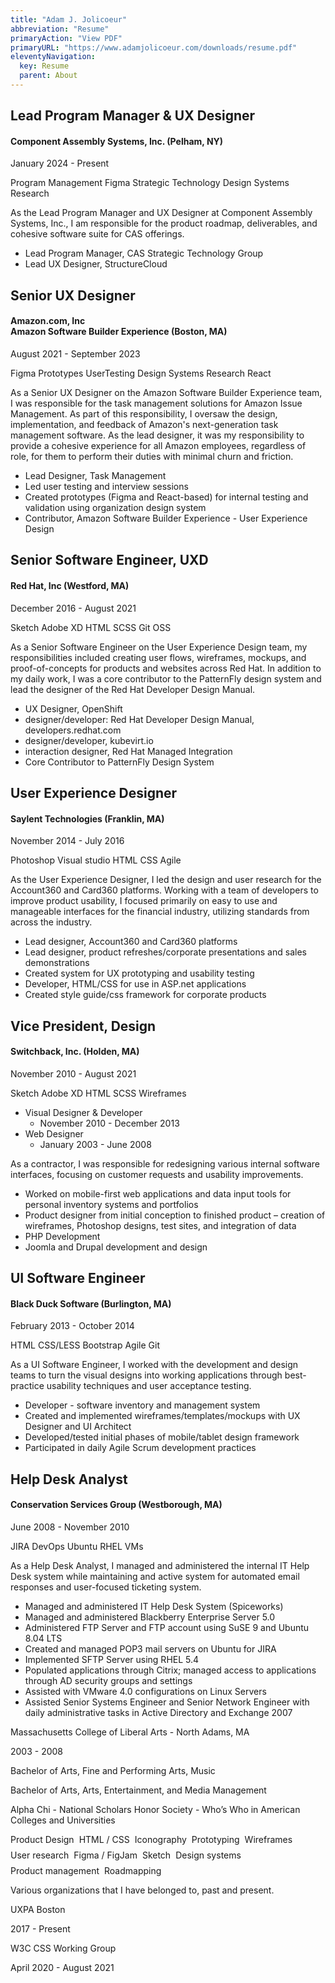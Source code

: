 ```yaml
---
title: "Adam J. Jolicoeur"
abbreviation: "Resume"
primaryAction: "View PDF"
primaryURL: "https://www.adamjolicoeur.com/downloads/resume.pdf"
eleventyNavigation:
  key: Resume
  parent: About
---
```


<div class="container mb-2 py-2 px-0">
  <div class="row px-0 pb-3 mx-0">
    <div class="col-12 col-md-6">
      <h2 class="mt-0">Lead Program Manager &amp; UX Designer</h2>
      <h4 class="my-0">Component Assembly Systems, Inc. (Pelham, NY)</h4>
      <p class="text-body-secondary">January 2024 - Present</p>
      <div class="pb-3 row-badges">
        <sl-badge variant="primary" pill>Program Management</sl-badge>
        <sl-badge variant="primary" pill>Figma</sl-badge>
        <sl-badge variant="primary" pill>Strategic Technology</sl-badge>
        <sl-badge variant="primary" pill>Design Systems</sl-badge>
        <sl-badge variant="primary" pill>Research</sl-badge>
      </div>
    </div>
    <div class="col-12 col-md-6">
      <p class="pt-0">As the Lead Program Manager and UX Designer at Component Assembly Systems, Inc., I am responsible for the product roadmap, deliverables, and cohesive software suite for CAS offerings.</p>
      <ul class="icon-list">
        <li>Lead Program Manager, CAS Strategic Technology Group</li>
        <li>Lead UX Designer, StructureCloud</li>
      </ul>
    </div>
  </div>
  <div class="row px-0 pb-3 mx-0">
    <div class="col-12 col-md-6">
      <h2 class="mt-0">Senior UX Designer</h2>
      <h4 class="my-0">Amazon.com, Inc <br /> Amazon Software Builder Experience (Boston, MA)</h4>
      <p class="text-body-secondary">August 2021 - September 2023</p>
      <div class="pb-3 row-badges">
        <sl-badge variant="primary" pill>Figma</sl-badge>
        <sl-badge variant="primary" pill>Prototypes</sl-badge>
        <sl-badge variant="primary" pill>UserTesting</sl-badge>
        <sl-badge variant="primary" pill>Design Systems</sl-badge>
        <sl-badge variant="primary" pill>Research</sl-badge>
        <sl-badge variant="primary" pill>React</sl-badge>
      </div>
    </div>
    <div class="col-12 col-md-6">
      <p class="pt-0">As a Senior UX Designer on the Amazon Software Builder Experience team, I was responsible for the task management solutions for Amazon Issue Management. As part of this responsibility, I oversaw the design, implementation, and feedback of Amazon's next-generation task management software. As the lead designer, it was my responsibility to provide a cohesive experience for all Amazon employees, regardless of role, for them to perform their duties with minimal churn and friction.</p>
      <ul class="icon-list">
        <li>Lead Designer, Task Management</li>
        <li>Led user testing and interview sessions</li>
        <li>Created prototypes (Figma and React-based) for internal testing and validation using organization design system</li>
        <li>Contributor, Amazon Software Builder Experience - User Experience Design</li>
      </ul>
    </div>
  </div>
</div>
<div class="container mb-2 py-2 px-0">
  <div class="row px-0 pb-3 mx-0">
    <div class="col-12 col-md-6">
      <h2 class="mt-0">Senior Software Engineer, UXD</h2>
      <h4 class="my-0">Red Hat, Inc (Westford, MA)</h4>
      <p class="text-body-secondary">December 2016 - August 2021</p>
      <div class="pb-3 row-badges">
        <sl-badge variant="primary" pill>Sketch</sl-badge>
        <sl-badge variant="primary" pill>Adobe XD</sl-badge>
        <sl-badge variant="primary" pill>HTML</sl-badge>
        <sl-badge variant="primary" pill>SCSS</sl-badge>
        <sl-badge variant="primary" pill>Git</sl-badge>
        <sl-badge variant="primary" pill>OSS</sl-badge>
      </div>
    </div>
    <div class="col-12 col-md-6">
      <p>As a Senior Software Engineer on the User Experience Design team, my responsibilities included creating user flows, wireframes, mockups, and proof-of-concepts for products and websites across Red Hat. In addition to my daily work, I was a core contributor to the PatternFly design system and lead the designer of the Red Hat Developer Design Manual.</p>
      <ul class="icon-list">
        <li>UX Designer, OpenShift</li>
        <li>designer/developer: Red Hat Developer Design Manual, developers.redhat.com</li>
        <li>designer/developer, kubevirt.io </li>
        <li>interaction designer, Red Hat Managed Integration</li>
        <li>Core Contributor to PatternFly Design System</li>
      </ul>
    </div>
  </div>
</div>
<div class="container mb-2 py-2 px-0">
  <div class="row px-0 pb-3 mx-0">
    <div class="col-12 col-md-6">
      <h2 class="mt-0">User Experience Designer</h2>
      <h4 class="my-0">Saylent Technologies (Franklin, MA)</h4>
      <p class="text-body-secondary">November 2014 - July 2016</p>
      <div class="pb-3 row-badges">
        <sl-badge variant="primary" pill>Photoshop</sl-badge>
        <sl-badge variant="primary" pill>Visual studio</sl-badge>
        <sl-badge variant="primary" pill>HTML</sl-badge>
        <sl-badge variant="primary" pill>CSS</sl-badge>
        <sl-badge variant="primary" pill>Agile</sl-badge>
      </div>
    </div>
    <div class="col-12 col-md-6">
      <p>As the User Experience Designer, I led the design and user research for the Account360 and Card360 platforms. Working with a team of developers to improve product usability, I focused primarily on easy to use and manageable interfaces for the financial industry, utilizing standards from across the industry.</p>
      <ul class="icon-list">
        <li>Lead designer, Account360 and Card360 platforms</li>
        <li>Lead designer, product refreshes/corporate presentations and sales demonstrations</li>
        <li>Created system for UX prototyping and usability testing</li>
        <li>Developer, HTML/CSS for use in ASP.net applications</li>
        <li>Created style guide/css framework for corporate products</li>
      </ul>
    </div>
  </div>
</div>
<div class="container mb-2 py-2 px-0">
  <div class="row px-0 pb-3 mx-0">
    <div class="col-12 col-md-6">
      <h2 class="mt-0">Vice President, Design</h2>
      <h4 class="my-0">Switchback, Inc. (Holden, MA)</h4>
      <p class="text-body-secondary">November 2010 - August 2021</p>
      <div class="pb-3 row-badges">
        <sl-badge variant="primary" pill>Sketch</sl-badge>
        <sl-badge variant="primary" pill>Adobe XD</sl-badge>
        <sl-badge variant="primary" pill>HTML</sl-badge>
        <sl-badge variant="primary" pill>SCSS</sl-badge>
        <sl-badge variant="primary" pill>Wireframes</sl-badge>
      </div>
      <ul class="icon-list">
        <li class="text-muted">
          Visual Designer &amp; Developer
          <ul><li>November 2010 - December 2013</li></ul>
        </li>
        <li class="text-muted">
          Web Designer
          <ul><li>January 2003 - June 2008</li></ul>
        </li>
      </ul>
    </div>
    <div class="col-12 col-md-6">
      <p>As a contractor, I was responsible for redesigning various internal software interfaces, focusing on customer requests and usability improvements.</p>
      <ul class="icon-list">
        <li>Worked on mobile-first web applications and data input tools for personal inventory systems and portfolios</li>
        <li>Product designer from initial conception to finished product – creation of wireframes, Photoshop designs, test sites, and integration of data</li>
        <li>PHP Development</li>
        <li>Joomla and Drupal development and design</li>
      </ul>
    </div>
  </div>
</div>
<div class="container mb-2 py-2 px-0">
  <div class="row px-0 pb-3 mx-0">
    <div class="col-12 col-md-6">
      <h2 class="mt-0">UI Software Engineer</h2>
      <h4 class="my-0">Black Duck Software (Burlington, MA)</h4>
      <p class="text-body-secondary">February 2013 - October 2014</p>
      <div class="pb-3 row-badges">
        <sl-badge variant="primary" pill>HTML</sl-badge>
        <sl-badge variant="primary" pill>CSS/LESS</sl-badge>
        <sl-badge variant="primary" pill>Bootstrap</sl-badge>
        <sl-badge variant="primary" pill>Agile</sl-badge>
        <sl-badge variant="primary" pill>Git</sl-badge>
      </div>
    </div>
    <div class="col-12 col-md-6">
      <p>As a UI Software Engineer, I worked with the development and design teams to turn the visual designs into working applications through best-practice usability techniques and user acceptance testing.</p>
      <ul class="icon-list">
        <li>Developer - software inventory and management system</li>
        <li>Created and implemented wireframes/templates/mockups with UX Designer and UI Architect</li>
        <li>Developed/tested initial phases of mobile/tablet design framework</li>
        <li>Participated in daily Agile Scrum development practices</li>
      </ul>
    </div>
  </div>
</div>
<div class="container mb-2 py-2 px-0">
  <div class="row px-0 pb-3 mx-0">
    <div class="col-12 col-md-6">
      <h2 class="mt-0">Help Desk Analyst</h2>
      <h4 class="my-0">Conservation Services Group (Westborough, MA)</h4>
      <p class="text-body-secondary">June 2008 - November 2010</p>
      <div class="pb-3 row-badges">
        <sl-badge variant="primary" pill>JIRA</sl-badge>
        <sl-badge variant="primary" pill>DevOps</sl-badge>
        <sl-badge variant="primary" pill>Ubuntu</sl-badge>
        <sl-badge variant="primary" pill>RHEL</sl-badge>
        <sl-badge variant="primary" pill>VMs</sl-badge>
      </div>
    </div>
    <div class="col-12 col-md-6">
    <p>As a Help Desk Analyst, I managed and administered the internal IT Help Desk system while maintaining and active system for automated email responses and user-focused ticketing system.</p>
      <ul class="icon-list">
        <li>Managed and administered IT Help Desk System (Spiceworks)</li>
        <li>Managed and administered Blackberry Enterprise Server 5.0</li>
        <li>Administered FTP Server and FTP account using SuSE 9 and Ubuntu 8.04 LTS</li>
        <li>Created and managed POP3 mail servers on Ubuntu for JIRA</li>
        <li>Implemented SFTP Server using RHEL 5.4</li>
        <li>Populated applications through Citrix; managed access to applications through AD security groups and settings</li>
        <li>Assisted with VMware 4.0 configurations on Linux Servers</li>
        <li>Assisted Senior Systems Engineer and Senior Network Engineer with daily administrative tasks in Active Directory and Exchange 2007</li>
      </ul>
    </div>
  </div>
</div>
<div class="container py-3 mt-3 px-0">
  <div class="details-group-example">
    <sl-details summary="Education" open>
      <sl-icon name="caret-right-square" slot="expand-icon"></sl-icon>
      <sl-icon name="caret-left-square" slot="collapse-icon"></sl-icon>
      <p class="bold mb-1">Massachusetts College of Liberal Arts - North Adams, MA</p>
      <date>2003 - 2008</date>
      <p class="mt-3">Bachelor of Arts, Fine and Performing Arts, Music</p>
      <p>Bachelor of Arts, Arts, Entertainment, and Media Management</p>
      <p>Alpha Chi - National Scholars Honor Society - Who’s Who in American Colleges and Universities</p>
    </sl-details>
    <sl-details summary="Skills">
      <sl-icon name="caret-right-square" slot="expand-icon"></sl-icon>
      <sl-icon name="caret-left-square" slot="collapse-icon"></sl-icon>
      <div style="display: flex; align-items: center; flex-direction: row; flex-wrap: wrap; gap: 0.5rem;">
        <sl-tag size="medium" pill>Product Design</sl-tag>
        <sl-tag size="medium" pill>HTML / CSS</sl-tag>
        <sl-tag size="medium" pill>Iconography</sl-tag>
        <sl-tag size="medium" pill>Prototyping</sl-tag>
        <sl-tag size="medium" pill>Wireframes</sl-tag>
        <sl-tag size="medium" pill>User research</sl-tag>
        <sl-tag size="medium" pill>Figma / FigJam</sl-tag>
        <sl-tag size="medium" pill>Sketch</sl-tag>
        <sl-tag size="medium" pill>Design systems</sl-tag>
        <sl-tag size="medium" pill>Product management</sl-tag>
        <sl-tag size="medium" pill>Roadmapping</sl-tag>
      </div>
    </sl-details>
    <sl-details summary="Organizations">
      <sl-icon name="caret-right-square" slot="expand-icon"></sl-icon>
      <sl-icon name="caret-left-square" slot="collapse-icon"></sl-icon>
      <p>Various organizations that I have belonged to, past and present.</p>
      <p class="bold mb-1">UXPA Boston</p>
      <date>2017 - Present</date>
      <p class="bold mt-3 mb-1">W3C CSS Working Group</p>
      <date>April 2020 - August 2021</date>
    </sl-details>
  </div>
</div>
  <style>
  sl-details.custom-icons::part(summary-icon) {
    /* Disable the expand/collapse animation */
    rotate: none !important;
  }
  </style>
